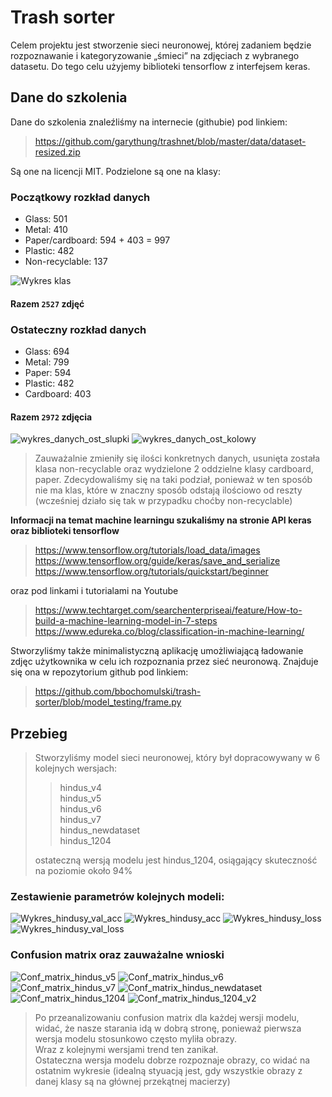 # Trash sorter

Celem projektu jest stworzenie sieci neuronowej, której zadaniem będzie rozpoznawanie i kategoryzowanie „śmieci” na zdjęciach z wybranego datasetu. Do tego celu użyjemy biblioteki tensorflow z interfejsem keras.

## Dane do szkolenia 

Dane do szkolenia znaleźliśmy na internecie (githubie) pod linkiem: 
> https://github.com/garythung/trashnet/blob/master/data/dataset-resized.zip

Są one na licencji MIT.
Podzielone są one na klasy:

### Początkowy rozkład danych

* Glass: 501
* Metal: 410
* Paper/cardboard: 594 + 403 = 997
* Plastic: 482
* Non-recyclable: 137

![Wykres klas](images/classes.jpg)

#### Razem `2527` zdjęć

### Ostateczny rozkład danych

* Glass: 694
* Metal: 799
* Paper: 594
* Plastic: 482
* Cardboard: 403

#### Razem `2972` zdjęcia

![wykres_danych_ost_slupki](images/classes2.jpg)
![wykres_danych_ost_kolowy](images/classes2_circle.jpg)

> Zauważalnie zmieniły się ilości konkretnych danych, usunięta została klasa non-recyclable oraz wydzielone 2 oddzielne klasy cardboard, paper. Zdecydowaliśmy się na taki podział, ponieważ w ten sposób nie ma klas, które w znaczny sposób odstają ilościowo od reszty (wcześniej działo się tak w przypadku choćby non-recyclable)

__Informacji na temat machine learningu szukaliśmy na stronie API keras oraz biblioteki tensorflow__
> https://www.tensorflow.org/tutorials/load_data/images
https://www.tensorflow.org/guide/keras/save_and_serialize
https://www.tensorflow.org/tutorials/quickstart/beginner

oraz pod linkami i tutorialami na Youtube
> https://www.techtarget.com/searchenterpriseai/feature/How-to-build-a-machine-learning-model-in-7-steps
https://www.edureka.co/blog/classification-in-machine-learning/

Stworzyliśmy także minimalistyczną aplikację umożliwiającą ładowanie zdjęc użytkownika w celu ich rozpoznania przez sieć neuronową.
Znajduje się ona w repozytorium github pod linkiem:
>https://github.com/bbochomulski/trash-sorter/blob/model_testing/frame.py

## Przebieg

>Stworzyliśmy model sieci neuronowej, który był dopracowywany w 6 kolejnych wersjach:
>>hindus_v4 <br/>
hindus_v5 <br/>
hindus_v6 <br/>
hindus_v7 <br/>
hindus_newdataset <br/>
hindus_1204 <br/>
>
> ostateczną wersją modelu jest hindus_1204, osiągający skuteczność na poziomie około 94%

### Zestawienie parametrów kolejnych modeli:
![Wykres_hindusy_val_acc](images/wykres_accuracy_w_uczeniu.png)
![Wykres_hindusy_acc](images/wykres_acc_w_uczeniu.jpg)
![Wykres_hindusy_loss](images/wykres_straty_w_uczeniu.jpg)
![Wykres_hindusy_val_loss](images/wykres_val_loss_w_uczeniu.png)

### Confusion matrix oraz zauważalne wnioski
![Conf_matrix_hindus_v5](statistics/hindus_v5/confusion_matrix_hindus_v5_pass5.png)
![Conf_matrix_hindus_v6](statistics/hindus_v6/confusion_matrix_hindus_v6_pass4.png)
![Conf_matrix_hindus_v7](statistics/hindus_v7/confusion_matrix_hindus_v7_pass6.png)
![Conf_matrix_hindus_newdataset](statistics/hindus_newdataset/confusion_matrix_hindus_newdataset_pass9.png)
![Conf_matrix_hindus_1204](statistics/hindus_1204/confusion_matrix_hindus_1204_pass3.png)
![Conf_matrix_hindus_1204_v2](statistics/hindus_1204_v2/confusion_matrix_hindus_1204_v2_pass1.png)

> Po przeanalizowaniu confusion matrix dla każdej wersji modelu, widać, że nasze starania idą w dobrą stronę, ponieważ pierwsza wersja modelu stosunkowo często myliła obrazy.<br/>
> Wraz z kolejnymi wersjami trend ten zanikał.<br/>
> Ostateczna wersja modelu dobrze rozpoznaje obrazy, co widać na ostatnim wykresie (idealną styuacją jest, gdy wszystkie obrazy z danej klasy są na głównej przekątnej macierzy)
